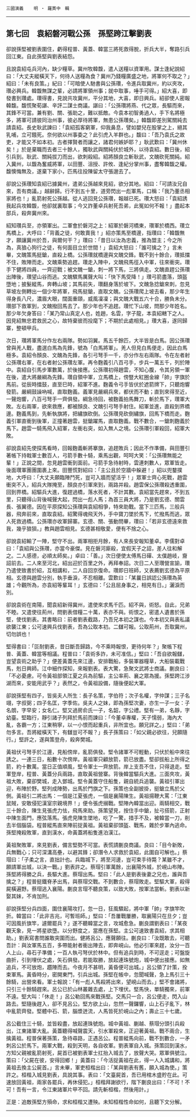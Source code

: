 

`三國演義`　　`明 ‧ 羅貫中　輯`

* * *

## 第七回　袁紹磐河戰公孫　孫堅跨江擊劉表

卻說孫堅被劉表圍住，虧得程普、黃蓋、韓當三將死救得脫，折兵大半，奪路引兵回江東。自此孫堅與劉表結怨。

且說袁紹屯兵河內，缺少糧草。冀州牧韓馥，遣人送糧以資軍用。謀士逢紀說紹曰：「大丈夫縱橫天下，何待人送糧為食？冀州乃錢糧廣盛之地，將軍何不取之？」紹曰：「未有良策。」紀曰：「可暗使人馳書與公孫瓚，令進兵取冀州，約以夾攻，瓚必興兵。韓馥無謀之輩，必請將軍領州事；就中取事，唾手可得。」紹大喜，即發書到瓚處。瓚得書，見說共攻冀州，平分其地，大喜，即日興兵。紹卻使人密報韓馥。馥慌聚荀諶、辛評二謀士商議。諶曰：「公孫瓚將燕、代之眾，長驅而來，其鋒不可當。兼有劉、關、張助之，難以抵敵。今袁本初智勇過人，手下名將極多，將軍可請彼同治州事，彼必厚待將軍，無患公孫瓚矣。」韓馥即差別駕關純去請袁紹。長史耿武諫曰：「袁紹孤客窮軍，仰我鼻息，譬如嬰兒在股掌之上，絕其乳哺，立可餓死。奈何欲以州事委之？此引虎入羊群也。」馥曰：「吾乃袁氏之故吏，才能又不如本初。古者擇賢者而讓之，諸君何嫉妒耶？」耿武歎曰：「冀州休矣！」於是棄職而去者三十餘人，獨耿武與關純伏於城外，以待袁紹。數日後，紹引兵到。耿武、關純拔刀而出，欲刺殺紹。紹將顏良立斬耿武，文醜砍死關純。紹入冀州，以馥為奮威將軍，以田豐、沮授、許攸、逢紀分掌州事，盡奪韓馥之權。馥懊悔無及，遂棄下家小，匹馬往投陳留太守張邈去了。

卻說公孫瓚知袁紹已據冀州，遣弟公孫越來見紹，欲分其地。紹曰：「可請汝兄自來，吾有商議。」越辭歸。行不到五十里，道旁閃出一彪軍馬，口稱：「我乃董丞相家將也！」亂箭射死公孫越。從人逃回見公孫瓚，報越已死。瓚大怒曰：「袁紹誘我起兵攻韓馥，他卻就裏取事；今又詐董卓兵射死吾弟，此冤如何不報！」盡起本部兵，殺奔冀州來。

紹知瓚兵至，亦領軍出。二軍會於磐河之上：紹軍於磐河橋東，瓚軍於橋西。瓚立馬橋上，大呼曰：「背義之徒，何敢賣我！」紹亦策馬至橋邊，指瓚曰：「韓馥無才，願讓冀州於吾，與爾何干？」瓚曰：「昔日以汝為忠義，推為盟主；今之所為，真狼心狗行之徒，有何面目立於世間！」袁紹大怒曰：「誰可擒之？」言未畢，文醜策馬挺鎗，直殺上橋。公孫瓚就橋邊與文醜交鋒。戰不到十餘合，瓚抵擋不住，敗陣而走。文醜乘勢追趕。瓚走入陣中，文醜飛馬徑入中軍，往來衝突。瓚手下健將四員，一齊迎戰；被文醜一鎗，刺一將下馬，三將俱走。文醜直趕公孫瓚出陣後，瓚望山谷而逃。文醜驟馬厲聲大叫：「快下馬受降！」瓚弓箭盡落，頭盔墮地；披髮縱馬，奔轉山坡；其馬前失，瓚翻身落於坡下。文醜急捻鎗來刺，忽見草坡左側轉出一個少年將軍，飛馬挺鎗，直取文醜。公孫瓚爬上坡去看，那少年生得身長八尺，濃眉大眼，闊面重頤，威風凜凜；與文醜大戰五六十合，勝負未分。瓚部下救軍到，文醜撥回馬去了。那少年也不追趕。瓚忙下山坡，問那少年姓名。那少年欠身答曰：「某乃常山真定人也，姓趙，名雲，字子龍，本袁紹轄下之人。因見紹無忠君救民之心，故特棄彼而投麾下；不期於此處相見。」瓚大喜，遂同歸寨，整頓甲兵。

次日，瓚將軍馬分作左右兩隊。勢如羽翼。馬五千餘匹，大半皆是白馬。因公孫瓚曾與羌人戰，盡選白馬為先鋒，號為「白馬將軍」。羌人但見白馬便走，因此白馬極多。袁紹令顏良、文醜為先鋒，各引弓弩手一千，亦分作左右兩隊。令在左者射公孫瓚右軍，在右者射公孫瓚左軍。再令麴義引八百弓手，步兵一萬五千，列於陣中。袁紹自引馬步軍數萬，於後接應。公孫瓚初得趙雲，不知心腹，令其另領一軍在後，遣大將嚴綱為先鋒。瓚自領中軍，立馬橋上，傍豎大紅圈金線「帥」字旗於馬前。從辰時擂鼓，直至巳時，紹軍不進。麴義令弓手皆伏於遮箭牌下，只聽炮響發箭。嚴綱鼓譟吶喊，直取麴義。義軍見嚴綱兵來，都伏而不動；直到來得至近，一聲炮響，八百弓弩手一齊俱發。綱急待回，被麴義拍馬舞刀，斬於馬下，瓚軍大敗。左右兩軍，欲來救應，都被顏良、文醜引弓弩手射住。紹軍並進，直殺到界橋邊。麴義馬到，先斬執旗將，把繡旗砍倒。公孫瓚見砍倒繡旗，回馬下橋而走。麴義引軍直衝到後軍，正撞著趙雲，挺鎗躍馬，直取麴義。戰不數合，一鎗刺麴義於馬下。趙雲一騎馬飛入紹軍，左衝右突，如入無人之境。公孫瓚引軍殺回，紹軍大敗。

卻說袁紹先使探馬看時，回報麴義斬將搴旗，追趕敗兵；因此不作準備，與田豐引著帳下持戟軍士數百人，弓箭手數十騎，乘馬出觀，呵呵大笑：「公孫瓚無能之輩！」正說之間，忽見趙雲衝到面前。弓箭手急待射時，雲連刺數人，眾軍皆走。後面瓚軍團團圍裹上來。田豐慌對紹曰：「主公且於空牆中躲避！」紹以兜鍪撲地，大呼曰：「大丈夫願臨陣鬥死，豈可入牆而望活乎！」眾軍士齊心死戰，趙雲衝突不入，紹兵大隊掩至，顏良亦引軍來到，兩路并殺。趙雲保公孫瓚殺透重圍，回到界橋。紹驅兵大進，復趕過橋，落水死者，不計其數。袁紹當先趕來，不到五里，只聽得山背後喊聲大起，閃出一彪人馬；為首三員大將，乃是劉玄德、關雲長、張翼德。因在平原探知公孫瓚與袁紹相爭，特來助戰。當下三匹馬，三般兵器，飛奔前來，直取袁紹。紹驚得魂飛天外，手中寶刀墜於馬下，忙撥馬而逃，眾人死救過橋。公孫瓚亦收軍歸寨。玄德、關、張動問畢，瓚曰：「若非玄德遠來救我，幾乎狼狽。」教與趙雲相見。玄德甚相敬愛，便有不捨之心。

卻說袁紹輸了一陣，堅守不出。兩軍相拒月餘，有人來長安報知董卓。李儒對卓曰：「袁紹與公孫瓚，亦當今豪傑。見在磐河廝殺，宜假天子之詔，差人往和解之。二人感德，必順太師矣。」卓曰：「善。」次日便使太傅馬日磾、太僕趙岐，齎詔前去。二人來至河北，紹出迎於百里之外，再拜奉詔。次日二人至瓚營宣諭，瓚乃遣使致書於紹，互相講和，二人自回京復命。瓚即日班師，又表薦劉玄德為平原相。玄德與趙雲分別，執手垂淚，不忍相離。雲歎曰：「某曩日誤認公孫瓚為英雄；今觀所為，亦袁紹等輩耳！」玄德曰：「公且屈身事之，相見有日。」灑淚而別。

卻說袁術在南陽，聞袁紹新得冀州，遣使來求馬千匹。紹不與，術怒。自此，兄弟不睦。又遣使往荊州，問劉表借糧二十萬，表亦不與。術恨之，密遣人遺書於孫堅，使伐劉表。其書略曰：前者劉表截路，乃吾兄本初之謀也。今本初又與表私議欲襲江東；公可速興兵伐劉表，吾為公取本初。二讎可報。公取荊州，吾取冀州，切勿誤也！

堅得書曰：「叵耐劉表，昔日斷吾歸路，今不乘時報恨，更待何年？」聚帳下程普、黃蓋、韓當等相議。程普曰：「袁術多詐，未可准信。」堅曰：「吾自欲報讎，豈望袁術之助乎？」便差黃蓋先來江邊，安排戰船，多裝軍器糧草，大船裝載戰馬，剋日興師。江中細作探知，來報劉表。表大驚，急聚文武將士商議。蒯良曰：「不必憂慮。可令黃祖部領江夏之兵為前驅，主公率荊、襄之眾為援。孫堅跨江涉湖而來，安能用武乎？」表然之，令黃祖設備，隨後便起大軍。

卻說孫堅有四子，皆吳夫人所生：長子名策，字伯符；次子名權，字仲謀；三子名翊，字叔弼；四子名匡，字季佐。吳夫人之妹，即為孫堅次妻，亦生一子一女：子名朗，字早安；女名仁。堅又過房俞氏一子，名韶，字公禮。堅有一弟，名靜，字幼臺。堅臨行，靜引諸子列拜於馬前而諫曰：「今董卓專權，天子懦弱，海內大亂，各霸一方；江東稍寧，以一小恨而起重兵，非所宜也。願兄詳之。」堅曰：「弟勿多言。吾將縱橫天下，有讎豈可不報？」長子孫策曰：「如父親必欲往，兒願隨行。」堅許之，遂與策登舟，殺奔樊城。

黃祖伏弓弩手於江邊，見船傍岸，亂箭俱發。堅令諸軍不可輕動，只伏於船中來往誘之。一連三日，船數十次傍岸。黃祖軍只顧放箭，箭已放盡。堅卻拔船上所得之箭，約十數萬。當日正值順風，堅令軍士一齊放箭。岸上支吾不住，只得退走。堅軍登岸，程普、黃蓋分兵兩路，直取黃祖營寨。背後韓當驅兵大進。三面夾攻，黃祖大敗，棄卻樊城，走入鄧城。堅令黃蓋守住船隻，親自統兵追襲。黃祖引軍出迎，布陣於野。堅列成陣勢，出馬於門旗之下。孫策也全副披掛，挺鎗立馬於父側。黃祖引二將出馬：一個是江夏張虎，一個是襄陽陳生。黃祖揚鞭大罵：「江東鼠賊，安敢侵犯漢室宗親境界！」便令張虎搦戰。堅陣內韓當出迎。兩騎相交，戰三十餘合，陳生見張虎力怯，飛馬來助。孫策望見，按住手中鎗，扯弓搭箭，正射中陳生面門，應弦落馬。張虎見陳生墜地，吃了一驚，措手不及，被韓當一刀，削去半個腦袋。程普縱馬直來陣前捉黃祖。黃祖棄卻頭盔、戰馬，雜於步軍內逃命。孫堅掩殺敗軍，直到漢水，命黃蓋將船隻進泊漢江。

黃祖聚敗軍，來見劉表，備言堅勢不可當。表慌請蒯良商議。良曰：「目今新敗，兵無戰心；只可深溝高壘，以避其鋒；卻潛令人求救於袁紹，此圍自可解也。」蔡瑁曰：「子柔之言，直拙計也。兵臨城下，將至河邊，豈可束手待斃？某雖不才，願請軍出城，以決一戰。」劉表許之。蔡瑁引軍萬餘，出襄陽外城，於峴山布陣。孫堅將得勝之兵，長驅大進。蔡瑁出馬。堅曰：「此人是劉表後妻之兄也，誰與吾擒之？」程普挺鐵脊矛出馬，與蔡瑁交戰。不到數合，蔡瑁敗走。堅驅大軍，殺得屍橫遍野。蔡瑁逃入襄陽。蒯良言瑁不聽良策，以致大敗，按軍法當斬。劉表以新娶其妹，不肯加刑。

卻說孫堅分兵四面，圍住襄陽攻打。忽一日，狂風驟起，將中軍「帥」字旗竿吹折。韓當曰：「此非吉兆，可暫班師。」堅曰：「吾屢戰屢勝，取襄陽只在旦夕；豈可因風折旗竿，遽爾罷兵？」遂不聽韓當之言，攻城愈急。蒯良謂劉表曰：「某夜觀天象，見一將星欲墮。以分野度之，當應在孫堅。主公可速致書袁紹，求其相助。」劉表寫書問誰敢突圍而出。健將呂公，應聲願往。蒯良曰：「汝既敢去，可聽吾計：與汝軍馬五百，多帶能射者衝出陣去，即奔峴山。他必引軍來趕，汝分一百人上山，尋石子準備；一百人執弓弩伏於林中。但有追兵到時，不可逕走；可盤旋曲折，引到埋伏之處，矢石俱發。若能取勝，放起連珠號炮，城中便出接應。如無追兵，不可放炮，趲陣而去。今夜月不甚明，黃昏便可出城。」呂公領了計策，拴束軍馬。黃昏時分，密開東門，引兵出城。孫堅在帳中，忽聞喊聲，急上馬引三十餘騎，出營來看。軍士報說：「有一彪人馬殺將出來，望峴山而去。」堅不會諸將，只引三十餘騎趕來。呂公已於山林叢雜去處，上下埋伏。堅馬快，單騎獨來，前軍不遠。堅大叫：「休走！」呂公勒回馬來戰孫堅。交馬只一合，呂公便走，閃入山路去。堅隨後趕入，卻不見呂公。堅方欲上山，忽然一聲鑼響，山上石子亂下，林中亂箭齊發。堅體中石、箭，腦漿迸流，人馬皆死於峴山之內；壽止三十七歲。

呂公截住三十騎，並皆殺盡，放起連珠號炮。城中黃祖、蒯越、蔡瑁分頭引兵殺出，江東諸軍大亂。黃蓋聽得喊聲震天，引水軍殺來，正迎著黃祖。戰不兩合，生擒黃祖。程普保著孫策，急待尋路，正遇呂公。程普縱馬向前，戰不到數合，一矛刺呂公於馬下。兩軍大戰，殺到天明，各自收軍。劉表軍自入城。孫策回到漢水，方知父親被亂箭射死，屍首已被劉表軍士扛抬入城去了，放聲大哭。眾軍俱號泣。策曰：「父屍在彼，安得回鄉！」黃蓋曰：「今活捉黃祖在此，得一人入城講和，將黃祖去換主公屍首。」言未畢，軍吏桓楷出曰：「某與劉表有舊，願入城為使。」策許之。桓楷入城見劉表，具說其事。表曰：「文臺屍首，吾已用棺木盛貯在此。可速放回黃祖，兩家各罷兵，再休侵犯。」桓楷拜謝欲行，階下蒯良出曰：「不可！不可！吾有一言，令江東諸軍片甲不回。請先斬桓楷，然後用計。」

正是：追敵孫堅方殞命，求和桓楷又遭殃。未知桓楷性命如何，且聽下文分解。

* * *

